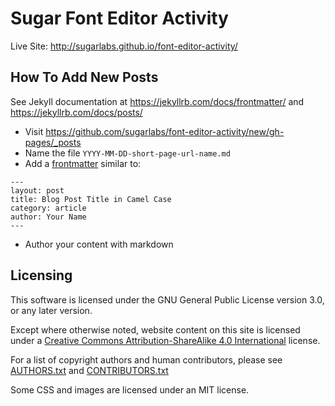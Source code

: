 # Sugar Font Editor Activity

Live Site: <http://sugarlabs.github.io/font-editor-activity/>

## How To Add New Posts

See Jekyll documentation at <https://jekyllrb.com/docs/frontmatter/> and <https://jekyllrb.com/docs/posts/>

* Visit <https://github.com/sugarlabs/font-editor-activity/new/gh-pages/_posts>
* Name the file `YYYY-MM-DD-short-page-url-name.md`
* Add a [frontmatter](https://jekyllrb.com/docs/frontmatter/) similar to:

```
---
layout: post
title: Blog Post Title in Camel Case
category: article
author: Your Name
---
```

* Author your content with markdown

## Licensing

This software is licensed under the GNU General Public License version 3.0, or any later version. 

Except where otherwise noted, website content on this site is licensed under a [Creative Commons Attribution-ShareAlike 4.0 International](https://www.creativecommons.org/licenses/by-sa/4.0/) license.

For a list of copyright authors and human contributors, please see [AUTHORS.txt](AUTHORS.txt) and [CONTRIBUTORS.txt](CONTRIBUTORS.txt)

Some CSS and images are licensed under an MIT license.
